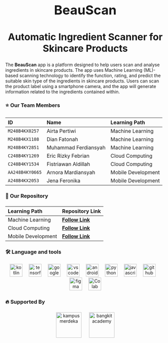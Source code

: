 

<div align="center" style="font-size:20px;font-weight:800">
<h1> BeauScan </h1>
<h2> Automatic Ingredient Scanner for Skincare Products </h2>
</div>



The **BeauScan** app is a platform designed to help users scan and analyse ingredients in skincare products. The app uses Machine Learning (ML)-based scanning technology to identify the function, rating, and predict the suitable skin type of the ingredients in skincare products. Users can scan the product label using a smartphone camera, and the app will generate information related to the ingredients contained within.


###

<h3 align="left">⭐  Our Team Members</h3>

###

| ID              | Name                          | Learning Path       |
|:----------------|:------------------------------|:--------------------|
| `M248B4KX0257`   | Airta Pertiwi                 | Machine Learning    |
| `M248B4KX1108`   | Dian Fatonah                  | Machine Learning    |
| `M248B4KY2851`   | Muhammad Ferdiansyah          | Machine Learning    |
| `C248B4KY1269`   | Eric Rizky Febrian            | Cloud Computing     |
| `C248B4KY1534`   | Fistriawan Aldillah           | Cloud Computing     |
| `AA248B4KY0665`  | Arnora Mardiansyah            | Mobile Development  |
| `A248B4KX2053`   | Jena Feronika                 | Mobile Development  |

###

<h3 align="left">📑 Our Repository</h3>

###


| Learning Path      | Repository  Link                                                         |
|:-------------------|:-------------------------------------------------------------------------|
| Machine Learning   | **[Follow Link](https://github.com/Jenaferonika/skincare_apps/tree/main/Machine%20Learning)**          |
| Cloud Computing    | **[Follow Link](https://github.com/Jenaferonika/skincare_apps/tree/main/Cloud%20Computing)**         |
| Mobile Development | **[Follow Link](https://github.com/Jenaferonika/skincare_apps/tree/main/mobile%20development)**        |





<h3 align="left">🛠 Language and tools</h3>

###

<div align="center">
  <img src="https://cdn.jsdelivr.net/gh/devicons/devicon/icons/kotlin/kotlin-original.svg" height="40" alt="kotlin logo"  />
  <img width="12" />
  <img src="https://cdn.jsdelivr.net/gh/devicons/devicon/icons/tensorflow/tensorflow-original.svg" height="40" alt="tensorflow logo"  />
  <img width="12" />
  <img src="https://cdn.jsdelivr.net/gh/devicons/devicon/icons/googlecloud/googlecloud-original.svg" height="40" alt="google cloud logo"  />
  <img width="12" />
  <img src="https://cdn.jsdelivr.net/gh/devicons/devicon/icons/vscode/vscode-original.svg" height="40" alt="vscode logo"  />
  <img width="12" />
  <img src="https://cdn.jsdelivr.net/gh/devicons/devicon/icons/androidstudio/androidstudio-original.svg" height="40" alt="android studio logo"  />
  <img width="12" />
  <img src="https://cdn.jsdelivr.net/gh/devicons/devicon/icons/python/python-original.svg" height="40" alt="python logo"  />
  <img width="12" />
  <img src="https://cdn.jsdelivr.net/gh/devicons/devicon/icons/javascript/javascript-original.svg" height="40" alt="javascript logo"  />
  <img width="12" />
  <img src="https://cdn.jsdelivr.net/gh/devicons/devicon/icons/github/github-original.svg" height="40" alt="github logo"  />
  <img width="12" />
  <img src="https://cdn.jsdelivr.net/gh/devicons/devicon/icons/figma/figma-original.svg" height="40" alt="figma logo"  />
  <img width="12" />
  <img src="https://upload.wikimedia.org/wikipedia/commons/d/d0/Google_Colaboratory_SVG_Logo.svg" height="40" alt="Colab logo"  />
</div>

###

<h3 align="left">🔥 Supported By</h3>

###

<div align="center">
  <img src="![alt text](image.png)" height="80" alt="kampus merdeka" style="margin-right:20px;"/>
  <img src="https://storage.googleapis.com/kampusmerdeka_kemdikbud_go_id/mitra/mitra_af66db2e-0997-4f52-9cc0-a14412eeeab9.png" height="80" alt="bangkit academy" style="margin-right:left0px;"/>
  
</div>

###
